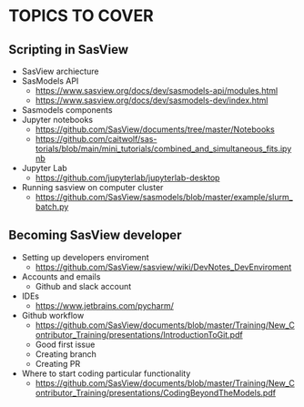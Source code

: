 TOPICS TO COVER
===============

## Scripting in SasView
- SasView archiecture
- SasModels API
  - https://www.sasview.org/docs/dev/sasmodels-api/modules.html
  - https://www.sasview.org/docs/dev/sasmodels-dev/index.html
- Sasmodels components
- Jupyter notebooks
  - https://github.com/SasView/documents/tree/master/Notebooks
  - https://github.com/caitwolf/sas-torials/blob/main/mini_tutorials/combined_and_simultaneous_fits.ipynb 
- Jupyter Lab
  - https://github.com/jupyterlab/jupyterlab-desktop
- Running sasview on computer cluster
  - https://github.com/SasView/sasmodels/blob/master/example/slurm_batch.py


## Becoming SasView developer
- Setting up developers enviroment
  - https://github.com/SasView/sasview/wiki/DevNotes_DevEnviroment
- Accounts and emails
  - Github and slack  account 
- IDEs
  - https://www.jetbrains.com/pycharm/
- Github workflow
  - https://github.com/SasView/documents/blob/master/Training/New_Contributor_Training/presentations/IntroductionToGit.pdf
  - Good first issue
  - Creating branch
  - Creating PR
- Where to start coding particular functionality
  - https://github.com/SasView/documents/blob/master/Training/New_Contributor_Training/presentations/CodingBeyondTheModels.pdf
